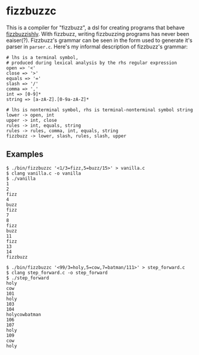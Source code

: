 [wikipedia]: https://en.wikipedia.org/wiki/Fizz_buzz

# fizzbuzzc
This is a compiler for "fizzbuzz", a dsl for creating programs that behave [fizzbuzzishly][wikipedia]. With fizzbuzz, writing fizzbuzzing programs has never been eaiser(?). Fizzbuzz's grammar can be seen in the form used to generate it's parser in `parser.c`. Here's my informal description of fizzbuzz's grammar:
```
# lhs is a terminal symbol,
# produced during lexical analysis by the rhs regular expression
open => '<'
close => '>'
equals => '='
slash => '/'
comma => ','
int => [0-9]*
string => [a-zA-Z].[0-9a-zA-Z]*

# lhs is nonterminal symbol, rhs is terminal-nonterminal symbol string
lower -> open, int
upper -> int, close
rules -> int, equals, string 
rules -> rules, comma, int, equals, string
fizzbuzz -> lower, slash, rules, slash, upper
```
## Examples
```
$ ./bin/fizzbuzzc '<1/3=fizz,5=buzz/15>' > vanilla.c
$ clang vanilla.c -o vanilla
$ ./vanilla
1
2
fizz
4
buzz
fizz
7
8
fizz
buzz
11
fizz
13
14
fizzbuzz
```
```
$ ./bin/fizzbuzzc '<99/3=holy,5=cow,7=batman/111>' > step_forward.c
$ clang step_forward.c -o step_forward
$ ./step_forward
holy
cow
101
holy
103
104
holycowbatman
106
107
holy
109
cow
holy
```
